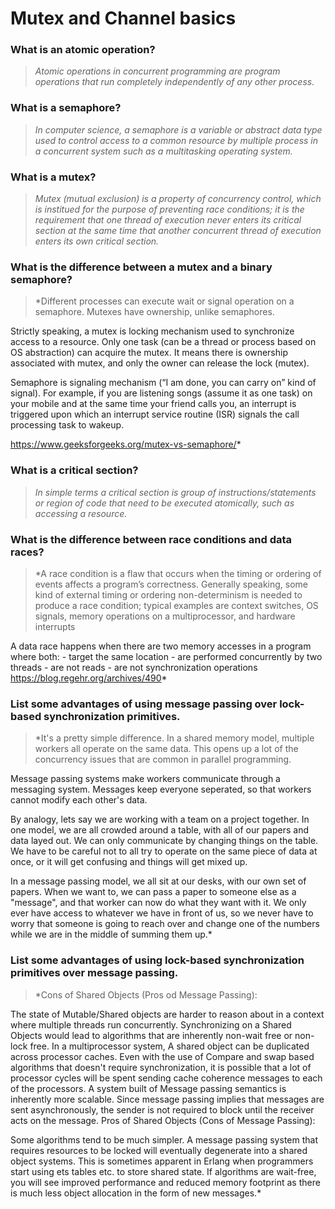 # Mutex and Channel basics

### What is an atomic operation?
> *Atomic operations in concurrent programming are program operations that run completely independently of any other process.*

### What is a semaphore?
> *In computer science, a semaphore is a variable or abstract data type used to control access to a common resource by multiple process in a concurrent system such as a multitasking operating system.*

### What is a mutex?
> *Mutex (mutual exclusion) is a property of concurrency control, which is institued for the purpose of preventing race conditions; it is the requirement that one thread of execution never enters its critical section at the same time that another concurrent thread of execution enters its own critical section.*

### What is the difference between a mutex and a binary semaphore?
> *Different processes can execute wait or signal operation on a semaphore. Mutexes have ownership, unlike semaphores.

Strictly speaking, a mutex is locking mechanism used to synchronize access to a resource. Only one task (can be a thread or process based on OS abstraction) can acquire the mutex. It means there is ownership associated with mutex, and only the owner can release the lock (mutex).

Semaphore is signaling mechanism (“I am done, you can carry on” kind of signal). For example, if you are listening songs (assume it as one task) on your mobile and at the same time your friend calls you, an interrupt is triggered upon which an interrupt service routine (ISR) signals the call processing task to wakeup.

https://www.geeksforgeeks.org/mutex-vs-semaphore/*

### What is a critical section?
> *In simple terms a critical section is group of instructions/statements or region of code that need to be executed atomically, such as accessing a resource.*

### What is the difference between race conditions and data races?
 > *A race condition is a flaw that occurs when the timing or ordering of events affects a program’s correctness. Generally speaking, some kind of external timing or ordering non-determinism is needed to produce a race condition; typical examples are context switches, OS signals, memory operations on a multiprocessor, and hardware interrupts
 
 A data race happens when there are two memory accesses in a program where both:
    - target the same location
    - are performed concurrently by two threads
    - are not reads
    - are not synchronization operations
    https://blog.regehr.org/archives/490* 


### List some advantages of using message passing over lock-based synchronization primitives.
> *It's a pretty simple difference. In a shared memory model, multiple workers all operate on the same data. This opens up a lot of the concurrency issues that are common in parallel programming.

Message passing systems make workers communicate through a messaging system. Messages keep everyone seperated, so that workers cannot modify each other's data.

By analogy, lets say we are working with a team on a project together. In one model, we are all crowded around a table, with all of our papers and data layed out. We can only communicate by changing things on the table. We have to be careful not to all try to operate on the same piece of data at once, or it will get confusing and things will get mixed up.

In a message passing model, we all sit at our desks, with our own set of papers. When we want to, we can pass a paper to someone else as a "message", and that worker can now do what they want with it. We only ever have access to whatever we have in front of us, so we never have to worry that someone is going to reach over and change one of the numbers while we are in the middle of summing them up.*

### List some advantages of using lock-based synchronization primitives over message passing.
> *Cons of Shared Objects (Pros od Message Passing):

The state of Mutable/Shared objects are harder to reason about in a context where multiple threads run concurrently.
Synchronizing on a Shared Objects would lead to algorithms that are inherently non-wait free or non-lock free.
In a multiprocessor system, A shared object can be duplicated across processor caches. Even with the use of Compare and swap based algorithms that doesn't require synchronization, it is possible that a lot of processor cycles will be spent sending cache coherence messages to each of the processors.
A system built of Message passing semantics is inherently more scalable. Since message passing implies that messages are sent asynchronously, the sender is not required to block until the receiver acts on the message.
Pros of Shared Objects (Cons of Message Passing):

Some algorithms tend to be much simpler.
A message passing system that requires resources to be locked will eventually degenerate into a shared object systems. This is sometimes apparent in Erlang when programmers start using ets tables etc. to store shared state.
If algorithms are wait-free, you will see improved performance and reduced memory footprint as there is much less object allocation in the form of new messages.*
